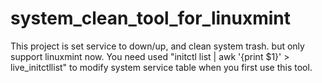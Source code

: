 system_clean_tool_for_linuxmint
===============================

This project is set service to down/up, and clean system trash. but only support linuxmint now. You need used "initctl list | awk '{print $1}' > live_initctllist" to modify system service table when you first use this tool.
